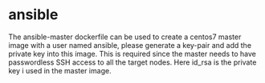 # ansible

The ansible-master dockerfile can be used to create a centos7 master image with a user named ansible, please generate a key-pair and add the private key into this image. This is required since the master needs to have passwordless SSH access to all the target nodes. Here id_rsa is the private key i used in the master image.
